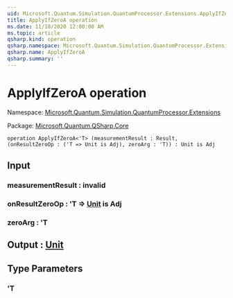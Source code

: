 ```yaml
---
uid: Microsoft.Quantum.Simulation.QuantumProcessor.Extensions.ApplyIfZeroA
title: ApplyIfZeroA operation
ms.date: 11/18/2020 12:00:00 AM
ms.topic: article
qsharp.kind: operation
qsharp.namespace: Microsoft.Quantum.Simulation.QuantumProcessor.Extensions
qsharp.name: ApplyIfZeroA
qsharp.summary: ''
---
```


# ApplyIfZeroA operation

Namespace: [Microsoft.Quantum.Simulation.QuantumProcessor.Extensions](xref:Microsoft.Quantum.Simulation.QuantumProcessor.Extensions)

Package: [Microsoft.Quantum.QSharp.Core](https://nuget.org/packages/Microsoft.Quantum.QSharp.Core)




```qsharp
operation ApplyIfZeroA<'T> (measurementResult : Result, (onResultZeroOp : ('T => Unit is Adj), zeroArg : 'T)) : Unit is Adj
```


## Input

### measurementResult : __invalid<Result>__




### onResultZeroOp : 'T => [Unit](xref:microsoft.quantum.lang-ref.unit)  is Adj




### zeroArg : 'T





## Output : [Unit](xref:microsoft.quantum.lang-ref.unit)



## Type Parameters

### 'T

